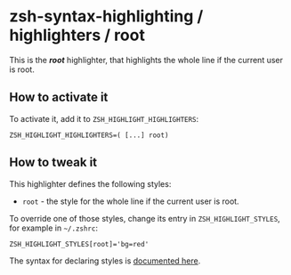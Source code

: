 zsh-syntax-highlighting / highlighters / root
=================================================

This is the ***root*** highlighter, that highlights the whole line if the current user is root.


How to activate it
------------------

To activate it, add it to `ZSH_HIGHLIGHT_HIGHLIGHTERS`:

    ZSH_HIGHLIGHT_HIGHLIGHTERS=( [...] root)


How to tweak it
---------------

This highlighter defines the following styles:

* `root` - the style for the whole line if the current user is root.

To override one of those styles, change its entry in `ZSH_HIGHLIGHT_STYLES`, for example in `~/.zshrc`:

    ZSH_HIGHLIGHT_STYLES[root]='bg=red'

The syntax for declaring styles is [documented here](http://zsh.sourceforge.net/Doc/Release/Zsh-Line-Editor.html#SEC135).

